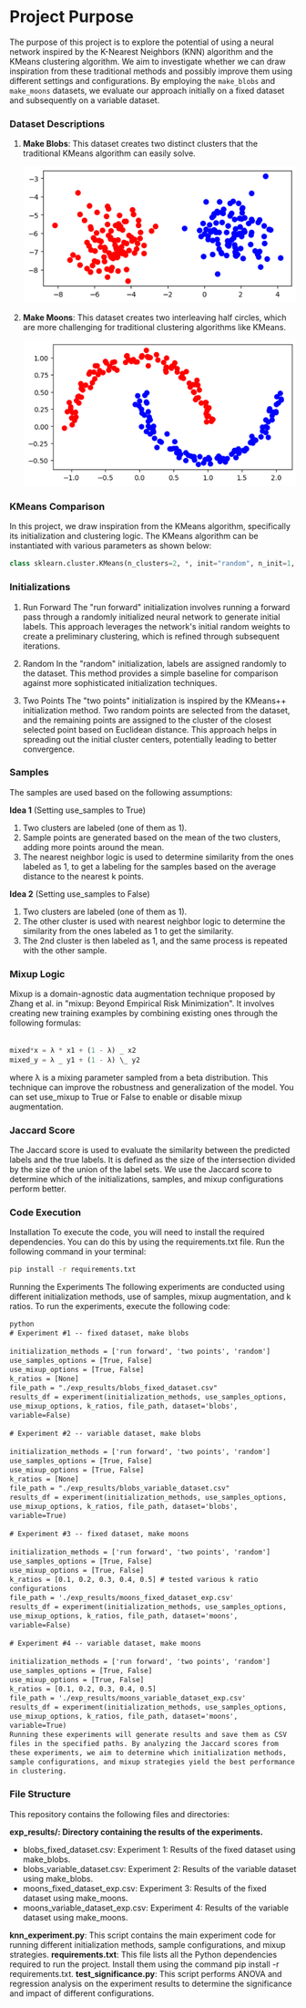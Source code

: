 # **Project Purpose**

The purpose of this project is to explore the potential of using a neural network inspired by the K-Nearest Neighbors (KNN) algorithm and the KMeans clustering algorithm. We aim to investigate whether we can draw inspiration from these traditional methods and possibly improve them using different settings and configurations. By employing the `make_blobs` and `make_moons` datasets, we evaluate our approach initially on a fixed dataset and subsequently on a variable dataset.

### **Dataset Descriptions**

1. **Make Blobs**: This dataset creates two distinct clusters that the traditional KMeans algorithm can easily solve.
   
   ![Make Blobs](images/make_blobs_initialization.png)
   
2. **Make Moons**: This dataset creates two interleaving half circles, which are more challenging for traditional clustering algorithms like KMeans.
   
   ![Make Moons](images/make_moons_initialization.png)

### **KMeans Comparison**

In this project, we draw inspiration from the KMeans algorithm, specifically its initialization and clustering logic. The KMeans algorithm can be instantiated with various parameters as shown below:

```python
class sklearn.cluster.KMeans(n_clusters=2, *, init="random", n_init=1, max_iter=10, tol=0.0001, verbose=0, random_state=None, copy_x=True, algorithm='lloyd')
```

### **Initializations**

1. Run Forward
   The "run forward" initialization involves running a forward pass through a randomly initialized neural network to generate initial labels. This approach leverages the network's initial random weights to create a preliminary clustering, which is refined through subsequent iterations.

2. Random
   In the "random" initialization, labels are assigned randomly to the dataset. This method provides a simple baseline for comparison against more sophisticated initialization techniques.

3. Two Points
   The "two points" initialization is inspired by the KMeans++ initialization method. Two random points are selected from the dataset, and the remaining points are assigned to the cluster of the closest selected point based on Euclidean distance. This approach helps in spreading out the initial cluster centers, potentially leading to better convergence.

### Samples
The samples are used based on the following assumptions:

**Idea 1** (Setting use_samples to True)
1. Two clusters are labeled (one of them as 1).
2. Sample points are generated based on the mean of the two clusters, adding more points around the mean.
3. The nearest neighbor logic is used to determine similarity from the ones labeled as 1, to get a labeling for the samples based on the average distance to the nearest k points.

**Idea 2** (Setting use_samples to False)
1. Two clusters are labeled (one of them as 1).
2. The other cluster is used with nearest neighbor logic to determine the similarity from the ones labeled as 1 to get the similarity.
3. The 2nd cluster is then labeled as 1, and the same process is repeated with the other sample.
   
### Mixup Logic
Mixup is a domain-agnostic data augmentation technique proposed by Zhang et al. in "mixup: Beyond Empirical Risk Minimization". It involves creating new training examples by combining existing ones through the following formulas:

```python

mixed*x = λ * x1 + (1 - λ) _ x2
mixed_y = λ _ y1 + (1 - λ) \_ y2
```
where λ is a mixing parameter sampled from a beta distribution. This technique can improve the robustness and generalization of the model. You can set use_mixup to True or False to enable or disable mixup augmentation.

### Jaccard Score
The Jaccard score is used to evaluate the similarity between the predicted labels and the true labels. It is defined as the size of the intersection divided by the size of the union of the label sets. We use the Jaccard score to determine which of the initializations, samples, and mixup configurations perform better.

### Code Execution
Installation
To execute the code, you will need to install the required dependencies. You can do this by using the requirements.txt file. Run the following command in your terminal:

```bash
pip install -r requirements.txt
```

Running the Experiments
The following experiments are conducted using different initialization methods, use of samples, mixup augmentation, and k ratios. To run the experiments, execute the following code:
```
python
# Experiment #1 -- fixed dataset, make blobs

initialization_methods = ['run forward', 'two points', 'random']
use_samples_options = [True, False]
use_mixup_options = [True, False]
k_ratios = [None]  
file_path = "./exp_results/blobs_fixed_dataset.csv"
results_df = experiment(initialization_methods, use_samples_options, use_mixup_options, k_ratios, file_path, dataset='blobs', variable=False)

# Experiment #2 -- variable dataset, make blobs

initialization_methods = ['run forward', 'two points', 'random']
use_samples_options = [True, False]
use_mixup_options = [True, False]
k_ratios = [None]  
file_path = "./exp_results/blobs_variable_dataset.csv"
results_df = experiment(initialization_methods, use_samples_options, use_mixup_options, k_ratios, file_path, dataset='blobs', variable=True)

# Experiment #3 -- fixed dataset, make moons

initialization_methods = ['run forward', 'two points', 'random']
use_samples_options = [True, False]
use_mixup_options = [True, False]
k_ratios = [0.1, 0.2, 0.3, 0.4, 0.5] # tested various k ratio configurations
file_path = './exp_results/moons_fixed_dataset_exp.csv'
results_df = experiment(initialization_methods, use_samples_options, use_mixup_options, k_ratios, file_path, dataset='moons', variable=False)

# Experiment #4 -- variable dataset, make moons

initialization_methods = ['run forward', 'two points', 'random']
use_samples_options = [True, False]
use_mixup_options = [True, False]
k_ratios = [0.1, 0.2, 0.3, 0.4, 0.5]  
file_path = './exp_results/moons_variable_dataset_exp.csv'
results_df = experiment(initialization_methods, use_samples_options, use_mixup_options, k_ratios, file_path, dataset='moons', variable=True)
Running these experiments will generate results and save them as CSV files in the specified paths. By analyzing the Jaccard scores from these experiments, we aim to determine which initialization methods, sample configurations, and mixup strategies yield the best performance in clustering.
```
### File Structure
This repository contains the following files and directories:

**exp_results/: Directory containing the results of the experiments.**
- blobs_fixed_dataset.csv: Experiment 1: Results of the fixed dataset using make_blobs.
- blobs_variable_dataset.csv: Experiment 2: Results of the variable dataset using make_blobs.
- moons_fixed_dataset_exp.csv: Experiment 3: Results of the fixed dataset using make_moons.
- moons_variable_dataset_exp.csv: Experiment 4: Results of the variable dataset using make_moons.

**knn_experiment.py**: This script contains the main experiment code for running different initialization methods, sample configurations, and mixup strategies.
**requirements.txt**: This file lists all the Python dependencies required to run the project. Install them using the command pip install -r requirements.txt.
**test_significance.py**: This script performs ANOVA and regression analysis on the experiment results to determine the significance and impact of different configurations.
